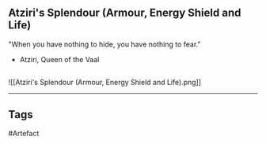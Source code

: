 ## Atziri's Splendour (Armour, Energy Shield and Life)
"When you have nothing to hide,
you have nothing to fear."
- Atziri, Queen of the Vaal
## 
![[Atziri's Splendour (Armour, Energy Shield and Life).png]]

---
## Tags
#Artefact
